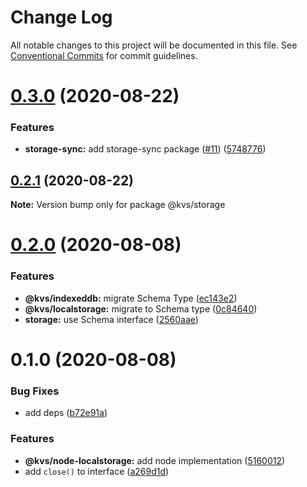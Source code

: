 # Change Log

All notable changes to this project will be documented in this file.
See [Conventional Commits](https://conventionalcommits.org) for commit guidelines.

# [0.3.0](https://github.com/azu/kvs/compare/v0.2.1...v0.3.0) (2020-08-22)


### Features

* **storage-sync:** add storage-sync package ([#11](https://github.com/azu/kvs/issues/11)) ([5748776](https://github.com/azu/kvs/commit/574877624202660c0427cd050d30e807d7bbbd26))





## [0.2.1](https://github.com/azu/kvs/compare/v0.2.0...v0.2.1) (2020-08-22)

**Note:** Version bump only for package @kvs/storage





# [0.2.0](https://github.com/azu/kvs/compare/v0.1.0...v0.2.0) (2020-08-08)


### Features

* **@kvs/indexeddb:** migrate Schema Type ([ec143e2](https://github.com/azu/kvs/commit/ec143e27d174271f4ce45f657e1ae644ef01591c))
* **@kvs/localstorage:** migrate to Schema type ([0c84640](https://github.com/azu/kvs/commit/0c84640c1c1d28955c60ca83d8a01bdce936d9ef))
* **storage:** use Schema interface ([2560aae](https://github.com/azu/kvs/commit/2560aae28d642c8f2e8ee5920dc1cc15f7c8c3f6))





# 0.1.0 (2020-08-08)


### Bug Fixes

* add deps ([b72e91a](https://github.com/azu/kvs/commit/b72e91aaa2487d69d44200ef0a11cc0b5f8fb904))


### Features

* **@kvs/node-localstorage:** add node implementation ([5160012](https://github.com/azu/kvs/commit/516001286c96ac85cb54d55fbba62549d6d7eb0e))
* add `close()` to interface ([a269d1d](https://github.com/azu/kvs/commit/a269d1dda6ce63388771e6fa4d897a26f284b72c))
